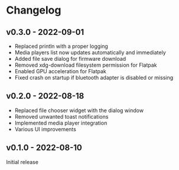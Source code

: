 # Changelog

## v0.3.0 - 2022-09-01

- Replaced println with a proper logging
- Media players list now updates automatically and immediately
- Added file save dialog for firmware download
- Removed xdg-download filesystem permission for Flatpak
- Enabled GPU acceleration for Flatpak
- Fixed crash on startup if bluetooth adapter is disabled or missing


## v0.2.0 - 2022-08-18

- Replaced file chooser widget with the dialog window
- Removed unwanted toast notifications
- Implemented media player integration
- Various UI improvements


## v0.1.0 - 2022-08-10

Initial release
